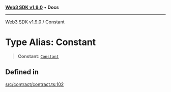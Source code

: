 [**Web3 SDK v1.9.0**](../README.md) • **Docs**

***

[Web3 SDK v1.9.0](../globals.md) / Constant

# Type Alias: Constant

> **Constant**: [`Constant`](../namespaces/node/interfaces/Constant.md)

## Defined in

[src/contract/contract.ts:102](https://github.com/Mystic-Nayy/alephium-web3/blob/ee41f5e0e7d7fb0b155fe62f05b2ac03772895ca/packages/web3/src/contract/contract.ts#L102)
